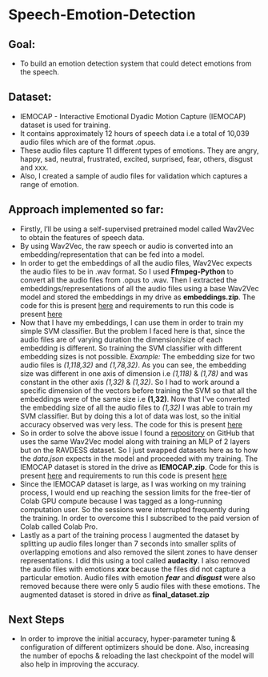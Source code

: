 # Speech-Emotion-Detection

## Goal:
* To build an emotion detection system that could detect emotions from the speech.

## Dataset:
* IEMOCAP - Interactive Emotional Dyadic Motion Capture (IEMOCAP) dataset is used for training.
*	It contains approximately 12 hours of speech data i.e a total of 10,039 audio files which are of the format .opus. 
*	These audio files capture 11 different types of emotions. They are angry, happy, sad, neutral, frustrated, excited, surprised, fear, others, disgust and xxx.
*	Also, I created a sample of audio files for validation which captures a range of emotion.

## Approach implemented so far:
*	Firstly, I’ll be using a self-supervised pretrained model called Wav2Vec to obtain the features of speech data.
*	By using Wav2Vec, the raw speech or audio is converted into an embedding/representation that can be fed into a model. 
*	In order to get the embeddings of all the audio files, Wav2Vec expects the audio files to be in .wav format. So I used **Ffmpeg-Python** to convert all the audio files from .opus to .wav. Then I extracted the embeddings/representations of all the audio files using a base Wav2Vec model and stored the embeddings in my drive as **embeddings.zip**. The code for this is present [here](https://github.com/Salman-24/Speech-Emotion-Detection/blob/main/Saving_Embeddings.ipynb) and requirements to run this code is present [here](https://github.com/Salman-24/Speech-Emotion-Detection/blob/main/requirements1.txt)
*	Now that I have my embeddings, I can use them in order to train my simple SVM classifier. But the problem I faced here is that, since the audio files are of varying duration the dimension/size of each embedding is different. So training the SVM classifier with different embedding sizes is not possible. 
*Example:* The embedding size for two audio files is *(1,118,32)* and *(1,78,32)*. As you can see, the embedding size was different in one axis of dimension i.e *(1,118)* & *(1,78)* and was constant in the other axis *(1,32)* & *(1,32)*. So I had to work around a specific dimension of the vectors before training the SVM so that all the embeddings were of the same size i.e **(1,32)**. Now that I’ve converted the embedding size of all the audio files to *(1,32)* I was able to train my SVM classifier. But by doing this a lot of data was lost, so the initial accuracy observed was very less. The code for this is present [here](https://github.com/Salman-24/Speech-Emotion-Detection/blob/main/Support_Vector_Machine.ipynb)
* So in order to solve the above issue I found a [repository](https://github.com/WinsteadZhu/Fine-Tune-Wav2Vec2) on GitHub that uses the same Wav2Vec model along with training an MLP of 2 layers but on the RAVDESS dataset. So I just swapped datasets here as to how the *data.json* expects in the model and proceeded with my training. The IEMOCAP dataset is stored in the drive as **IEMOCAP.zip**. Code for this is present [here](https://github.com/Salman-24/Speech-Emotion-Detection/blob/main/Wav2vec2_0_IEMOCAP.ipynb) and requirements to run this code is present [here](https://github.com/Salman-24/Speech-Emotion-Detection/blob/main/requirements2.txt)
* Since the IEMOCAP dataset is large, as I was working on my training process, I would end up reaching the session limits for the free-tier of Colab GPU compute because I was tagged as a long-running computation user. So the sessions were interrupted frequently during the training. In order to overcome this I subscribed to the paid version of Colab called Colab Pro.
*	Lastly as a part of the training process I augmented the dataset by splitting up audio files longer than 7 seconds into smaller splits of overlapping emotions and also removed the silent zones to have denser representations. I did this using a tool called **audacity**. I also removed the audio files with emotions ***xxx*** because the files did not capture a particular emotion. Audio files with emotion ***fear*** and ***disgust*** were also removed because there were only 5 audio files with these emotions. The augmented dataset is stored in drive as **final_dataset.zip**

## Next Steps

* In order to improve the initial accuracy, hyper-parameter tuning & configuration of different optimizers should be done. Also, increasing the number of epochs & reloading the last checkpoint of the model will also help in improving the accuracy.








